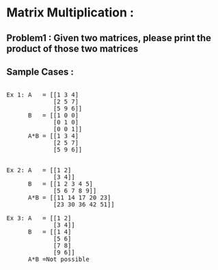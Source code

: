 # Matrix Multiplication :

## Problem1 : Given two matrices, please print the product of those two matrices

## **Sample Cases :**

<pre>

Ex 1: A   = [[1 3 4]
             [2 5 7]
             [5 9 6]]
      B   = [[1 0 0]
             [0 1 0]
             [0 0 1]]
      A*B = [[1 3 4]
             [2 5 7]
             [5 9 6]]

     
Ex 2: A   = [[1 2]
             [3 4]]
      B   = [[1 2 3 4 5]
             [5 6 7 8 9]]
      A*B = [[11 14 17 20 23]
             [23 30 36 42 51]]
             
Ex 3: A   = [[1 2]
             [3 4]]
      B   = [[1 4]
             [5 6]
             [7 8]
             [9 6]]
      A*B =Not possible
</pre>
